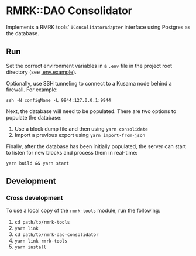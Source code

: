 # RMRK::DAO Consolidator
Implements a RMRK tools' `IConsolidatorAdapter` interface using Postgres as the database.

## Run
Set the correct environment variables in a `.env` file in the project root directory (see [.env.example](.env.example)).

Optionally, use SSH tunneling to connect to a Kusama node behind a firewall. For example:
```
ssh -N configName -L 9944:127.0.0.1:9944
```

Next, the database will need to be populated. There are two options to populate the database:
1. Use a block dump file and then using `yarn consolidate`
1. Import a previous export using `yarn import-from-json`

Finally, after the database has been initially populated, the server can start to listen for new blocks and process them in real-time:
```
yarn build && yarn start
```

## Development

### Cross development
To use a local copy of the `rmrk-tools` module, run the following:
1. `cd path/to/rmrk-tools`
1. `yarn link`
1. `cd path/to/rmrk-dao-consolidator`
1. `yarn link rmrk-tools`
1. `yarn install`
